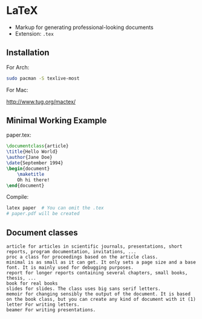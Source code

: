 # LaTeX

- Markup for generating professional-looking documents
- Extension: `.tex`

## Installation

For Arch:

```bash
sudo pacman -S texlive-most
```

For Mac:

http://www.tug.org/mactex/

## Minimal Working Example

paper.tex:

```tex
\documentclass{article}
\title{Hello World}
\author{Jane Doe}
\date{September 1994}
\begin{document}
    \maketitle
    Oh hi there!
\end{document}
```

Compile:

```bash
latex paper  # You can omit the .tex
# paper.pdf will be created
```

## Document classes

```
article for articles in scientific journals, presentations, short reports, program documentation, invitations, ...
proc a class for proceedings based on the article class.
minimal is as small as it can get. It only sets a page size and a base font. It is mainly used for debugging purposes.
report for longer reports containing several chapters, small books, thesis, ...
book for real books
slides for slides. The class uses big sans serif letters.
memoir for changing sensibly the output of the document. It is based on the book class, but you can create any kind of document with it (1)
letter For writing letters.
beamer For writing presentations.
```


